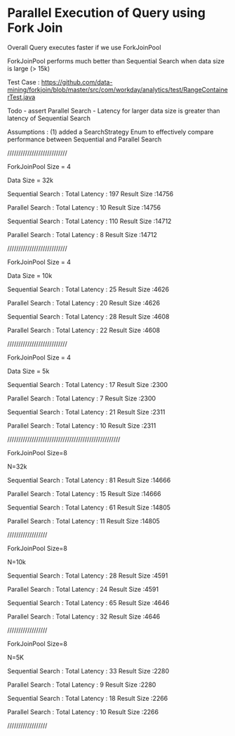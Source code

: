 # Parallel Execution of Query using Fork Join

Overall Query executes faster if we use ForkJoinPool

ForkJoinPool performs much better than Sequential Search when data size is large (> 15k)

Test Case : https://github.com/data-mining/forkjoin/blob/master/src/com/workday/analytics/test/RangeContainerTest.java

Todo - assert Parallel Search -  Latency for larger data size is greater than latency of Sequential Search

Assumptions : (1) added a SearchStrategy Enum to effectively compare performance between Sequential and Parallel Search

///////////////////////////

ForkJoinPool Size = 4

Data Size = 32k


Sequential Search : Total Latency : 197 Result Size :14756

Parallel Search : Total Latency : 10 Result Size :14756


Sequential Search : Total Latency : 110 Result Size :14712

Parallel Search : Total Latency : 8 Result Size :14712

///////////////////////////

ForkJoinPool Size = 4

Data Size = 10k

Sequential Search : Total Latency : 25 Result Size :4626

Parallel Search : Total Latency : 20 Result Size :4626


Sequential Search : Total Latency : 28 Result Size :4608

Parallel Search : Total Latency : 22 Result Size :4608

///////////////////////////

ForkJoinPool Size = 4

Data Size = 5k

Sequential Search : Total Latency : 17 Result Size :2300

Parallel Search : Total Latency : 7 Result Size :2300

Sequential Search : Total Latency : 21 Result Size :2311

Parallel Search : Total Latency : 10 Result Size :2311


///////////////////////////////////////////////////

ForkJoinPool Size=8

N=32k

Sequential Search : Total Latency : 81 Result Size :14666

Parallel Search : Total Latency : 15 Result Size :14666

Sequential Search : Total Latency : 61 Result Size :14805

Parallel Search : Total Latency : 11 Result Size :14805

//////////////////

ForkJoinPool Size=8

N=10k

Sequential Search : Total Latency : 28 Result Size :4591

Parallel Search : Total Latency : 24 Result Size :4591

Sequential Search : Total Latency : 65 Result Size :4646

Parallel Search : Total Latency : 32 Result Size :4646

//////////////////

ForkJoinPool Size=8

N=5K


Sequential Search : Total Latency : 33 Result Size :2280

Parallel Search : Total Latency : 9 Result Size :2280


Sequential Search : Total Latency : 18 Result Size :2266

Parallel Search : Total Latency : 10 Result Size :2266

//////////////////
